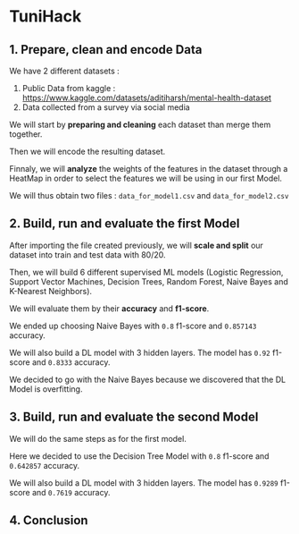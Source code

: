 # TuniHack


## 1. Prepare, clean and encode Data

We have 2 different datasets :
1.  Public Data from kaggle : https://www.kaggle.com/datasets/aditiharsh/mental-health-dataset
2.  Data collected from a survey via social media

We will start by **preparing and cleaning** each dataset than merge them together. 

Then we will encode the resulting dataset.

Finnaly, we will **analyze** the weights of the features in the dataset through a HeatMap in order to select the features we will be using in our first Model.

We will thus obtain two files : ``data_for_model1.csv`` and ``data_for_model2.csv``

## 2. Build, run and evaluate the first Model

After importing the file created previously, we will **scale and split** our dataset into train and test data with 80/20.

Then, we will build 6 different supervised ML models (Logistic Regression, Support Vector Machines, Decision Trees, Random Forest, Naive Bayes and K-Nearest Neighbors).

We will evaluate them by their **accuracy** and **f1-score**. 

We ended up choosing Naive Bayes with ``0.8`` f1-score and ``0.857143`` accuracy.

We will also build a DL model with 3 hidden layers. The model has ``0.92`` f1-score and ``0.8333`` accuracy.

We decided to go with the Naive Bayes because we discovered that the DL Model is overfitting.


## 3. Build, run and evaluate the second Model

We will do the same steps as for the first model.

Here we decided to use the Decision Tree Model with  ``0.8`` f1-score and ``0.642857`` accuracy.

We will also build a DL model with 3 hidden layers. The model has ``0.9289`` f1-score and ``0.7619`` accuracy.

## 4. Conclusion

